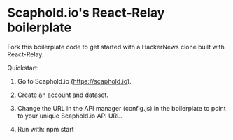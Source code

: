 # Scaphold.io's React-Relay boilerplate

Fork this boilerplate code to get started with a HackerNews clone built with React-Relay.

Quickstart:

1) Go to Scaphold.io (https://scaphold.io).

2) Create an account and dataset.

3) Change the URL in the API manager (config.js) in the boilerplate to point to your unique Scaphold.io API URL.

4) Run with: npm start
